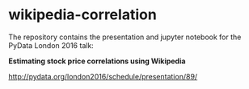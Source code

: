 # wikipedia-correlation

The repository contains the presentation and jupyter notebook for the PyData London 2016 talk:

**Estimating stock price correlations using Wikipedia**

http://pydata.org/london2016/schedule/presentation/89/
